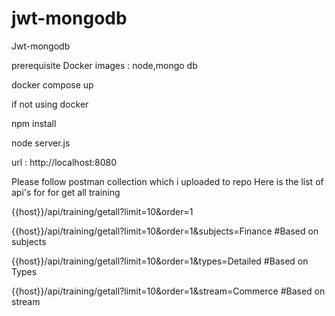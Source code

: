 # jwt-mongodb
Jwt-mongodb

prerequisite
Docker images : node,mongo db 

docker compose up 

if not using docker 

npm install 

node server.js 

url : http://localhost:8080

Please follow postman collection which i uploaded to repo 
Here is the list of api's for for get all training

{{host}}/api/training/getall?limit=10&order=1

{{host}}/api/training/getall?limit=10&order=1&subjects=Finance #Based on subjects 
 
{{host}}/api/training/getall?limit=10&order=1&types=Detailed #Based on Types 

{{host}}/api/training/getall?limit=10&order=1&stream=Commerce #Based on stream



